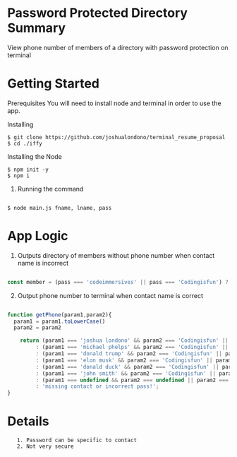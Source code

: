 # Password Protected Directory Summary

View phone number of members of a directory with password protection on terminal 
       
# Getting Started 

Prerequisites
You will need to install node and terminal in order to use the app.

Installing

~~~~
$ git clone https://github.com/joshualondono/terminal_resume_proposal
$ cd ./iffy 
~~~~

Installing the Node

~~~~
$ npm init -y
$ npm i
~~~~

1. Running the command
  	
~~~~ 

$ node main.js fname, lname, pass

~~~~


# App Logic

1. Outputs directory of members without phone number when contact name is incorrect 
  	
~~~~ js

const member = (pass === 'codeimmersives' || pass === 'Codingisfun') ? 'members in dir >> joshua londono, michael phelps, donald trump, elon musk, donald duck, john smith' : 'contact admin for password';


~~~~

2. Output phone number to terminal when contact name is correct 
~~~~ js

function getPhone(param1,param2){
  param1 = param1.toLowerCase()
  param2 = param2

    return (param1 === 'joshua londono' && param2 === 'Codingisfun' || param2 === 'codeimmersives') ? 5619832659
         : (param1 === 'michael phelps' && param2 === 'Codingisfun' || param2 === 'codeimmersives') ? 7189932659
         : (param1 === 'donald trump' && param2 === 'Codingisfun' || param2 === 'codeimmersives') ? 8589872679
         : (param1 === 'elon musk' && param2 === 'Codingisfun' || param2 === 'codeimmersives') ? 7279832659
         : (param1 === 'donald duck' && param2 === 'Codingisfun' || param2 === 'codeimmersives') ? 6199832659
         : (param1 === 'john smith' && param2 === 'Codingisfun' || param2 === 'codeimmersives') ? 7039842659
         : (param1 === undefined && param2 === undefined || param2 === undefined) ? 'You must input 3 arg >> fname, lname & pass'
         : 'missing contact or incorrect pass!';
}
~~~~


# Details

       1. Password can be specific to contact 
       2. Not very secure

